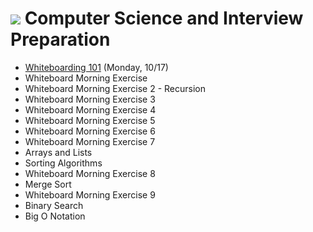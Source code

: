 # ![](https://ga-dash.s3.amazonaws.com/production/assets/logo-9f88ae6c9c3871690e33280fcf557f33.png) Computer Science and Interview Preparation

- [Whiteboarding 101](https://github.com/ga-adi-macaron/Course-Materials/tree/master/lessons/computer-science-and-interview-prep/whiteboarding-lesson) (Monday, 10/17)
- Whiteboard Morning Exercise
- Whiteboard Morning Exercise 2 - Recursion
- Whiteboard Morning Exercise 3
- Whiteboard Morning Exercise 4
- Whiteboard Morning Exercise 5
- Whiteboard Morning Exercise 6
- Whiteboard Morning Exercise 7
- Arrays and Lists
- Sorting Algorithms
- Whiteboard Morning Exercise 8
- Merge Sort
- Whiteboard Morning Exercise 9
- Binary Search
- Big O Notation
